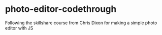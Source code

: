 # photo-editor-codethrough
 Following the skillshare course from Chris Dixon for making a simple photo editor with JS
